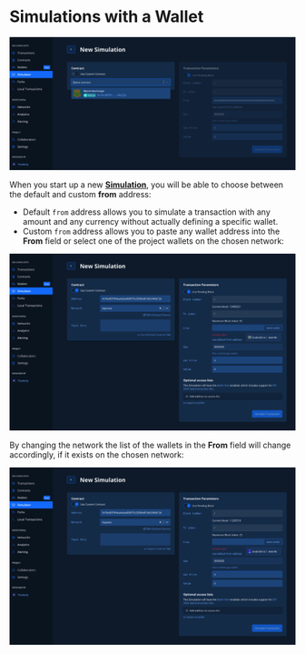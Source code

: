 # Simulations with a Wallet

![](<../../.gitbook/assets/image (75) (1).png>)

When you start up a new [**Simulation**](../../simulations-and-forks/how-to-simulate-a-transaction/), you will be able to choose between the default and custom **from** address:

* Default `from` address allows you to simulate a transaction with any amount and any currency without actually defining a specific wallet.
* Custom `from` address allows you to paste any wallet address into the **From** field or select one of the project wallets on the chosen network:

![](<../../.gitbook/assets/image (91) (1) (1).png>)

By changing the network the list of the wallets in the **From** field will change accordingly, if it exists on the chosen network:

![](<../../.gitbook/assets/image (88).png>)
